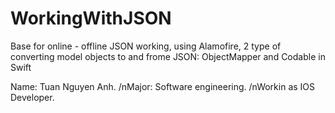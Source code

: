 # WorkingWithJSON
Base for online - offline JSON working, using Alamofire, 2 type of converting model objects to and frome JSON: ObjectMapper and Codable in Swift

Name: Tuan Nguyen Anh.
/nMajor: Software engineering.
/nWorkin as IOS Developer.
